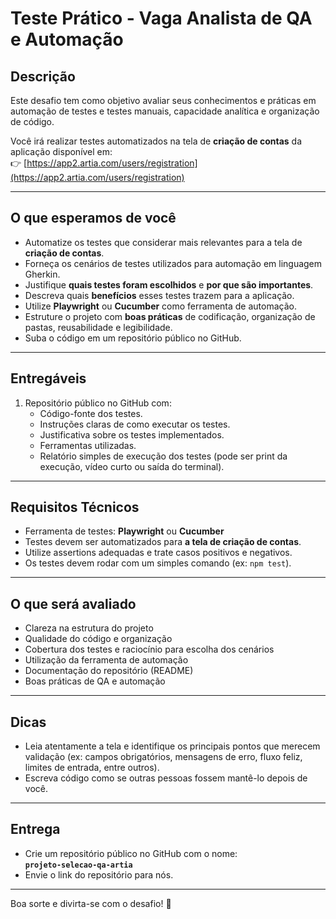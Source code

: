 # Teste Prático - Vaga Analista de QA e Automação

## Descrição

Este desafio tem como objetivo avaliar seus conhecimentos e práticas em automação de testes e testes manuais, capacidade analítica e organização de código.

Você irá realizar testes automatizados na tela de **criação de contas** da aplicação disponível em:  
👉 [https://app2.artia.com/users/registration](https://app2.artia.com/users/registration)

---

## O que esperamos de você

- Automatize os testes que considerar mais relevantes para a tela de **criação de contas**.
- Forneça os cenários de testes utilizados para automação em linguagem Gherkin.
- Justifique **quais testes foram escolhidos** e **por que são importantes**.
- Descreva quais **benefícios** esses testes trazem para a aplicação.
- Utilize **Playwright** ou **Cucumber** como ferramenta de automação.
- Estruture o projeto com **boas práticas** de codificação, organização de pastas, reusabilidade e legibilidade.
- Suba o código em um repositório público no GitHub.

---

## Entregáveis

1. Repositório público no GitHub com:
   - Código-fonte dos testes.
   - Instruções claras de como executar os testes.
   - Justificativa sobre os testes implementados.
   - Ferramentas utilizadas.
   - Relatório simples de execução dos testes (pode ser print da execução, vídeo curto ou saída do terminal).

---

## Requisitos Técnicos

- Ferramenta de testes: **Playwright** ou **Cucumber**
- Testes devem ser automatizados para **a tela de criação de contas**.
- Utilize assertions adequadas e trate casos positivos e negativos.
- Os testes devem rodar com um simples comando (ex: `npm test`).

---

## O que será avaliado

- Clareza na estrutura do projeto
- Qualidade do código e organização
- Cobertura dos testes e raciocínio para escolha dos cenários
- Utilização da ferramenta de automação
- Documentação do repositório (README)
- Boas práticas de QA e automação

---

## Dicas

- Leia atentamente a tela e identifique os principais pontos que merecem validação (ex: campos obrigatórios, mensagens de erro, fluxo feliz, limites de entrada, entre outros).
- Escreva código como se outras pessoas fossem mantê-lo depois de você.

---

## Entrega

- Crie um repositório público no GitHub com o nome:  
  **`projeto-selecao-qa-artia`**
- Envie o link do repositório para nós.

---

Boa sorte e divirta-se com o desafio! 🚀
